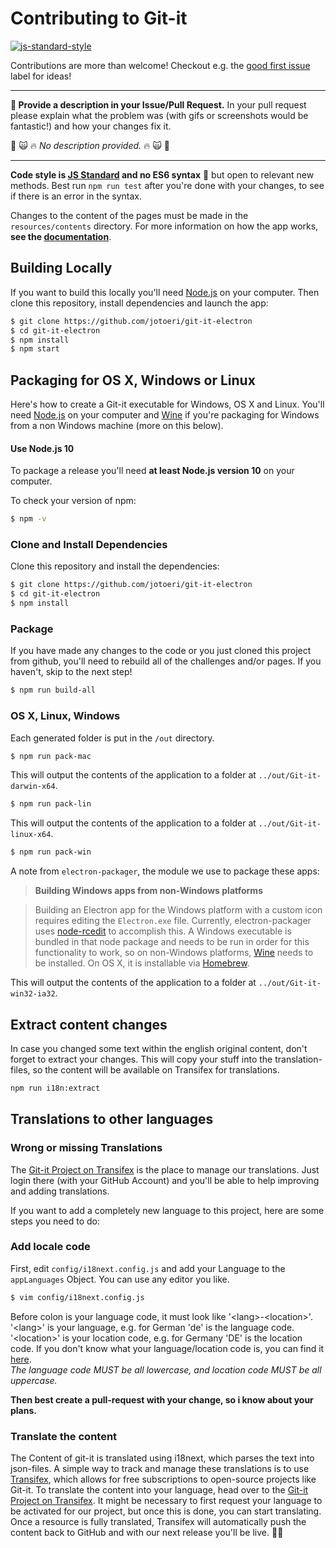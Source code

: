 # Contributing to Git-it

[![js-standard-style](https://img.shields.io/badge/code%20style-standard-brightgreen.svg)](http://standardjs.com/)

Contributions are more than welcome! Checkout e.g. the [good first issue](https://github.com/jotoeri/git-it-electron/labels/good%20first%20issue) label for ideas!

---

**📣 Provide a description in your Issue/Pull Request.** In your pull request please explain what the problem was (with gifs or screenshots would be fantastic!) and how your changes fix it. 

🚫 🙀 :fire: _No description provided._ :fire: 🙀 🚫

---

**Code style is [JS Standard](http://standardjs.com) and no ES6 syntax** :tada: but open to relevant new methods.
Best run `npm run test` after you're done with your changes, to see if there is an error in the syntax.

Changes to the content of the pages must be made in the `resources/contents` directory. For more information on how the app works, **see the [documentation](docs.md)**.

## Building Locally

If you want to build this locally you'll need [Node.js](https://nodejs.org) on your computer. Then clone this repository, install dependencies and launch the app:

```bash
$ git clone https://github.com/jotoeri/git-it-electron
$ cd git-it-electron
$ npm install
$ npm start
```

## Packaging for OS X, Windows or Linux

Here's how to create a Git-it executable for Windows, OS X and Linux. You'll need [Node.js](https://nodejs.org) on your computer and [Wine](https://www.winehq.org/) if you're packaging for Windows from a non Windows machine (more on this below).

#### Use Node.js 10

To package a release you'll need **at least Node.js version 10** on your computer.

To check your version of npm:

```bash
$ npm -v
```

### Clone and Install Dependencies

Clone this repository and install the dependencies:

```bash
$ git clone https://github.com/jotoeri/git-it-electron
$ cd git-it-electron
$ npm install
```

### Package

If you have made any changes to the code or you just cloned this project from github,
you'll need to rebuild all of the challenges and/or pages.
If you haven't, skip to the next step!

```bash
$ npm run build-all
```

### OS X, Linux, Windows

Each generated folder is put in the `/out` directory.

```bash
$ npm run pack-mac
```

This will output the contents of the application to a folder at `../out/Git-it-darwin-x64`.

```bash
$ npm run pack-lin
```

This will output the contents of the application to a folder at `../out/Git-it-linux-x64`.
```bash
$ npm run pack-win
```

A note from `electron-packager`, the module we use to package these apps:

> **Building Windows apps from non-Windows platforms**

> Building an Electron app for the Windows platform with a custom icon requires
editing the `Electron.exe` file. Currently, electron-packager uses [node-rcedit](https://github.com/atom/node-rcedit)
to accomplish this. A Windows executable is bundled in that node package and
needs to be run in order for this functionality to work, so on non-Windows
platforms, [Wine](https://www.winehq.org/) needs to be installed. On OS X, it is
installable via [Homebrew](http://brew.sh/).

This will output the contents of the application to a folder at `../out/Git-it-win32-ia32`.

## Extract content changes
In case you changed some text within the english original content, don't forget to extract your changes. This will copy your stuff into the translation-files, so the content will be available on Transifex for translations.
```bash
npm run i18n:extract
```

## Translations to other languages

### Wrong or missing Translations
The [Git-it Project on Transifex](https://www.transifex.com/git-it/git-it-electron) is the place to manage our translations. Just login there (with your GitHub Account) and you'll be able to help improving and adding translations.

If you want to add a completely new language to this project, here are some steps you need to do:

### Add locale code
First, edit `config/i18next.config.js` and add your Language to the `appLanguages` Object. You can use any editor you like.

```bash
$ vim config/i18next.config.js
```

Before colon is your language code, it must look like '\<lang\>-\<location\>'. '\<lang\>' is your language, e.g. for German 'de' is the language code. '\<location\>' is your location code, e.g. for Germany 'DE' is the location code. If you don't know what your language/location code is, you can find it [here](http://www.lingoes.net/en/translator/langcode.htm).  
_The language code *MUST* be all lowercase, and location code *MUST* be all uppercase._

**Then best create a pull-request with your change, so i know about your plans.**

### Translate the content
The Content of git-it is translated using i18next, which parses the text into json-files. A simple way to track and manage these translations is to use [Transifex](https://www.transifex.com), which allows for free subscriptions to open-source projects like Git-it.
To translate the content into your language, head over to the [Git-it Project on Transifex](https://www.transifex.com/git-it/git-it-electron). It might be necessary to first request your language to be activated for our project, but once this is done, you can start translating. Once a resource is fully translated, Transifex will automatically push the content back to GitHub and with our next release you'll be live. :muscle::tada:
